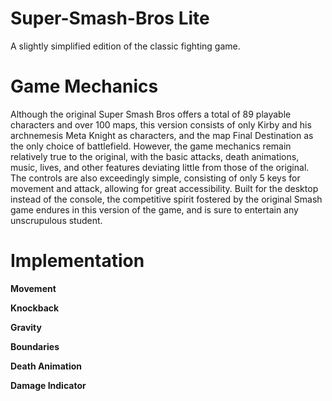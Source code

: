 # Super-Smash-Bros Lite
A slightly simplified edition of the classic fighting game. 

# Game Mechanics
Although the original Super Smash Bros offers a total of 89 playable characters and over 100 maps, this version consists of only Kirby and his archnemesis Meta Knight as characters, and the map Final Destination as the only choice of battlefield. However, the game mechanics remain relatively true to the original, with the basic attacks, death animations, music, lives, and other features deviating little from those of the original. The controls are also exceedingly simple, consisting of only 5 keys for movement and attack, allowing for great accessibility. Built for the desktop instead of the console, the competitive spirit fostered by the original Smash game endures in this version of the game, and is sure to entertain any unscrupulous student. 

# Implementation
**Movement** 

**Knockback**

**Gravity**

**Boundaries**

**Death Animation**

**Damage Indicator**
